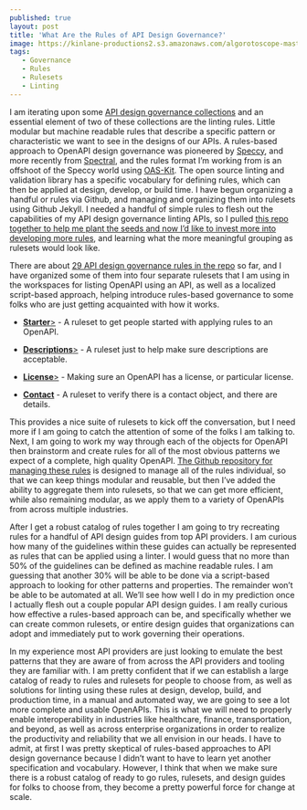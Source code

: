 ```yaml
---
published: true
layout: post
title: 'What Are the Rules of API Design Governance?'
image: https://kinlane-productions2.s3.amazonaws.com/algorotoscope-master/america-immigration_dumping-ground-old-comuter-wheels-crypto.jpg
tags:
   - Governance
   - Rules
   - Rulesets
   - Linting
---
```


I am iterating upon some [API design governance collections](https://apievangelist.com/2021/09/13/openapi-governance-using-rule-based-or-script-based-approaches/) and an essential element of two of these collections are the linting rules. Little modular but machine readable rules that describe a specific pattern or characteristic we want to see in the designs of our APIs. A rules-based approach to OpenAPI design governance was pioneered by [Speccy](Speccy), and more recently from [Spectral](https://github.com/stoplightio/spectral), and the rules format I’m working from is an offshoot of the Speccy world using [OAS-Kit](https://github.com/Mermade/oas-kit). The open source linting and validation library has a specific vocabulary for defining rules, which can then be applied at design, develop, or build time. I have begun organizing a handful or rules via Github, and managing and organizing them into rulesets using Github Jekyll. I needed a handful of simple rules to flesh out the capabilities of my API design governance linting APIs, so I pulled [this repo together to help me plant the seeds and now I’d like to invest more into developing more rules](https://github.com/postman-open-technologies/linting-rules), and learning what the more meaningful grouping as rulesets would look like.

There are about [29 API design governance rules in the repo](https://github.com/postman-open-technologies/linting-rules) so far, and I have organized some of them into four separate rulesets that I am using in the workspaces for listing OpenAPI using an API, as well as a localized script-based approach, helping introduce rules-based governance to some folks who are just getting acquainted with how it works.

- [**Starter**&gt;]() - A ruleset to get people started with applying rules to an OpenAPI.
    
- [**Descriptions**&gt;]() - A ruleset just to help make sure descriptions are acceptable.
    
- [**License**&gt;]() - Making sure an OpenAPI has a license, or particular license.
    
- [**Contact**]() - A ruleset to verify there is a contact object, and there are details.

This provides a nice suite of rulesets to kick off the conversation, but I need more if I am going to catch the attention of some of the folks I am talking to. Next, I am going to work my way through each of the objects for OpenAPI then brainstorm and create rules for all of the most obvious patterns we expect of a complete, high quality OpenAPI. [The Github repository for managing these rules](https://github.com/postman-open-technologies/linting-rules) is designed to manage all of the rules individual, so that we can keep things modular and reusable, but then I’ve added the ability to aggregate them into rulesets, so that we can get more efficient, while also remaining modular, as we apply them to a variety of OpenAPIs from across multiple industries.

After I get a robust catalog of rules together I am going to try recreating rules for a handful of API design guides from top API providers. I am curious how many of the guidelines within these guides can actually be represented as rules that can be applied using a linter. I would guess that no more than 50% of the guidelines can be defined as machine readable rules. I am guessing that another 30% will be able to be done via a script-based approach to looking for other patterns and properties. The remainder won’t be able to be automated at all. We’ll see how well I do in my prediction once I actually flesh out a couple popular API design guides. I am really curious how effective a rules-based approach can be, and specifically whether we can create common rulesets, or entire design guides that organizations can adopt and immediately put to work governing their operations.

In my experience most API providers are just looking to emulate the best patterns that they are aware of from across the API providers and tooling they are familiar with. I am pretty confident that if we can establish a large catalog of ready to rules and rulesets for people to choose from, as well as solutions for linting using these rules at design, develop, build, and production time, in a manual and automated way, we are going to see a lot more complete and usable OpenAPIs. This is what we will need to properly enable interoperability in industries like healthcare, finance, transportation, and beyond, as well as across enterprise organizations in order to realize the productivity and reliability that we all envision in our heads. I have to admit, at first I was pretty skeptical of rules-based approaches to API design governance because I didn’t want to have to learn yet another specification and vocabulary. However, I think that when we make sure there is a robust catalog of ready to go rules, rulesets, and design guides for folks to choose from, they become a pretty powerful force for change at scale.